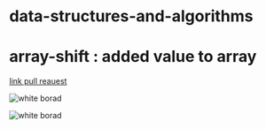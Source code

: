 # data-structures-and-algorithms

# array-shift : added value to array

[link pull reauest](https://github.com/raed-401-advanced-javascript/data-structures-and-algorithms/pull/1)

![white borad](/home/student52/temp/project_folder/codefellows_401/data-structures-and-algorithms/assets/82909218_266073641020959_156133043440975872_n.jpg)

![white borad](/home/student52/temp/project_folder/codefellows_401/data-structures-and-algorithms/assets/82909218_266073641020959_156133043440975872_n.jpg)
